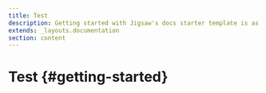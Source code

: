 ```yaml
---
title: Test
description: Getting started with Jigsaw's docs starter template is as easy as 1, 2, 3.
extends: _layouts.documentation
section: content
---
```


# Test {#getting-started}
